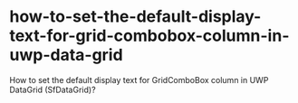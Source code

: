 # how-to-set-the-default-display-text-for-grid-combobox-column-in-uwp-data-grid
How to set the default display text for GridComboBox column in UWP DataGrid (SfDataGrid)?

